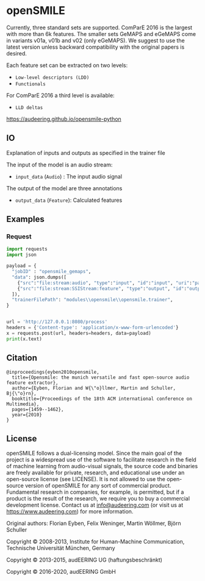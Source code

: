 # openSMILE

Currently, three standard sets are supported. ComParE 2016 is the largest with more than 6k features. The smaller sets GeMAPS and eGeMAPS come in variants v01a, v01b and v02 (only eGeMAPS). We suggest to use the latest version unless backward compatibility with the original papers is desired.

Each feature set can be extracted on two levels:

- `Low-level descriptors (LDD)`
- `Functionals`

For ComParE 2016 a third level is available:

- `LLD deltas`

https://audeering.github.io/opensmile-python

## IO
Explanation of inputs and outputs as specified in the trainer file

The input of the model is an audio stream: 
- `input_data` (`Audio`) : The input audio signal

The output of the model are three annotations
- `output_data` (`Feature`): Calculated features  

## Examples

### Request

```python
import requests
import json

payload = {
  "jobID" : "opensmile_gemaps",
  "data": json.dumps([
    {"src":"file:stream:audio", "type":"input", "id":"input", "uri":"path/to/my/audio.wav"},
    {"src":"file:stream:SSIStream:feature", "type":"output", "id":"output",  "uri":"path/to/my/gemaps_features.stream"}
  ]),
  "trainerFilePath": "modules\\opensmile\\opensmile.trainer",
}


url = 'http://127.0.0.1:8080/process'
headers = {'Content-type': 'application/x-www-form-urlencoded'}
x = requests.post(url, headers=headers, data=payload)
print(x.text)

```


## Citation
```
@inproceedings{eyben2010opensmile,
  title={Opensmile: the munich versatile and fast open-source audio feature extractor},
  author={Eyben, Florian and W{\"o}llmer, Martin and Schuller, Bj{\"o}rn},
  booktitle={Proceedings of the 18th ACM international conference on Multimedia},
  pages={1459--1462},
  year={2010}
}
```


## License

openSMILE follows a dual-licensing model. Since the main goal of the project is a widespread use of the software to facilitate research in the field of machine learning from audio-visual signals, the source code and binaries are freely available for private, research, and educational use under an open-source license (see LICENSE). It is not allowed to use the open-source version of openSMILE for any sort of commercial product. Fundamental research in companies, for example, is permitted, but if a product is the result of the research, we require you to buy a commercial development license. Contact us at info@audeering.com (or visit us at https://www.audeering.com) for more information.

Original authors: Florian Eyben, Felix Weninger, Martin Wöllmer, Björn Schuller

Copyright © 2008-2013, Institute for Human-Machine Communication, Technische Universität München, Germany

Copyright © 2013-2015, audEERING UG (haftungsbeschränkt)

Copyright © 2016-2020, audEERING GmbH




